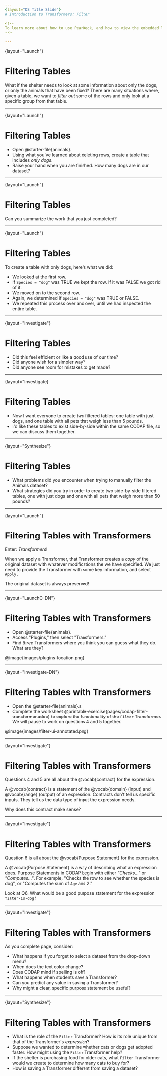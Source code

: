 ```yaml
---
{layout="DS Title Slide"} 
# Introduction to Transformers: Filter

<!--
To learn more about how to use PearDeck, and how to view the embedded links on these slides without going into present mode visit https://help.peardeck.com/en
-->

---
```

{layout="Launch"}
# Filtering Tables

What if the shelter needs to look at some information about only the dogs, or only the animals that have been fixed? There are many situations where, given a table, we want to _filter out_ some of the rows and only look at a specific group from that table.

---
{layout="Launch"}
# Filtering Tables

- Open @starter-file{animals}.
- Using what you've learned about deleting rows, create a table that includes _only dogs_.
- Raise your hand when you are finished. How many dogs are in our dataset?


<!--
** _In case students need a reminder, they can select the green index number for a row (left-most column) and then select "Delete Case" from the drop-down menu that appears._
-->


---
{layout="Launch"}
# Filtering Tables

Can you summarize the work that you just completed?

<!--
Invite a few students to share. When possible, urge students to break down their process into a series of concrete steps (_see below_). This will prime them to better understand exactly what is going on in CODAP when the filtering happens nearly instantaneously (as will be the case in the subsequent portion of this lesson!).
-->


---
{layout="Launch"}
# Filtering Tables

To create a table with only dogs, here's what we did:

- We looked at the first row.
- If `Species = "dog"` was TRUE we kept the row. If it was FALSE we got rid of it.
- We moved on to the second row.
- Again, we determined if `Species = "dog"` was TRUE or FALSE.
- We repeated this process over and over, until we had inspected the entire table.

---
{layout="Investigate"}
# Filtering Tables

- Did this feel efficient or like a good use of our time?
- Did anyone wish for a simpler way? 
- Did anyone see room for mistakes to get made? 

<!-- 
Some students may have deleted a dog row by accident! Or initially missed a cat row.
-->


---
{layout="Investigate}
# Filtering Tables

- Now I want everyone to create _two_ filtered tables: one table with just dogs, and one table with all pets that weigh less than 5 pounds.
- I'd like these tables to exist side-by-side within the same CODAP file, so we can discuss them together.

<!--
    ** _Allow students to give this task a try, but cut them off after a few minutes._

Students will likely run into major difficulties. Some may attempt to "undo" previous actions; some may hit "refresh" to reload the original file (effective, if they haven't saved yet!); some may attempt to create a new blank table within the same file that they repopulate manually.

The goal here is to manufacture a situation that will propel students to see the need for an as-yet unfamiliar tool. This tool will require a bit of practice to master, but will enable much more efficient data manipulation!
-->

---
{layout="Synthesize"}
# Filtering Tables

- What problems did you encounter when trying to manually filter the Animals dataset?
- What strategies did you try in order to create two side-by-side filtered tables, one with just dogs and one with all pets that weigh more than 50 pounds?

---
{layout="Launch"}
# Filtering Tables with Transformers

Enter: _Transformers_!

When we apply a Transformer, that Transformer creates a _copy_ of the original dataset with whatever modifications the we have specified. We just need to provide the Transformer with some key information, and select `Apply.`

The original dataset is always preserved!


---
{layout="LaunchC-DN"}
# Filtering Tables with Transformers

- Open @starter-file{animals}.
- Access "Plugins," then select "Transformers."
- Find _three_ Transformers where you think you can guess what they do. What are they?

@image{images/plugins-location.png}

<!--
    Invite students to share their observations. Build enthusiasm for the new possibilities that are now available!
-->


---
{layout="Investigate-DN"}
# Filtering Tables with Transformers

- Open the @starter-file{animals}.s
- Complete the worksheet @printable-exercise{pages/codap-filter-transformer.adoc} to explore the functionality of the `Filter` Transformer. We will pause to work on questions 4 and 5 together.

@image{images/filter-ui-annotated.png}

<!--
    Questions 4 and 5 are all about the @vocab{contract} and @vocab{purpose statement} for this expression. You will want to devote a few minutes to discussing these important concepts.
-->



---
{layout="Investigate"}
# Filtering Tables with Transformers

Questions 4 and 5 are all about the @vocab{contract} for the expression.

A @vocab{contract} is a statement of the @vocab{domain} (input) and @vocab{range} (output) of an expression. Contracts don’t tell us specific inputs. They tell us the data type of input the expression needs.

Why does this contract make sense?

<!--
 For example, a Contract wouldn’t say that addition requires "3 and 4". Addition works on more than just those two inputs! Instead, it would tells us that addition requires "two Numbers". When we use a Contract, we plug specific numbers or strings into the expression.
-->

---
{layout="Investigate"}
# Filtering Tables with Transformers

Question 6 is all about the @vocab{Purpose Statement} for the expression.

A @vocab{Purpose Statement} is a way of describing what an expression does. Purpose Statements in CODAP begin with either _"Checks..."_  or _"Computes..."_. For example, "Checks the row to see whether the species is dog", or "Computes the sum of `Age` and 2."

Look at Q6. What would be a good purpose statement for the expression `filter-is-dog`?


---
{layout="Investigate"}
# Filtering Tables with Transformers

As you complete page, consider: 

- What happens if you forget to select a dataset from the drop-down menu?
- When does the text color change?
- Does CODAP mind if spelling is off?
- What happens when students save a Transformer?
- Can you predict any value in saving a Transformer?
- Why might a clear, specific purpose statement be useful?


<!--
- What happens if they forget to select a dataset from the drop-down menu?
** _An error message appears: "Please choose a dataset to transform."_
- When does the text color change?
** _Strings are brown. When we enter an attribute, that text turns pink._
- Does CODAP mind if spelling is off?
** _CODAP will not recognize a misspelled attribute; an error message will appear saying the attribute is unrecognized._
- What happens when students save a Transformer?
** A new box appears with the Transformer's name at the top.
- Can you predict any value in saving a Transformer?
** _If I save a Transformer, I can use it whenever I'd like!_
- Why might a clear, specific purpose statement be useful?
** _If I save my Transformer, I will want to easily recognize what it does to the dataset._

Students should observe that new and modified tables created by Transformers are automatically saved. Each new table is titled first with the Transformer name, then the name of the dataset (in parentheses). Students may rename saved tables, if they’d like. Highlight for students that, each time they apply a saved Transformer, the _new_ datasets that are created will appear in the Transformer's "Dataset to sort" drop-down menu.
-->


---
{layout="Synthesize"}
# Filtering Tables with Transformers



- What is the role of the `Filter` Transformer? How is its role unique from that of the Transformer's _expression_?
- Suppose we wanted to determine whether cats or dogs get adopted faster. How might using the `Filter` Transformer help?
- If the shelter is purchasing food for older cats, what `Filter` Transformer would we create to determine how many cats to buy for?
- How is saving a Transformer different from saving a dataset?



<!--
- What is the role of the `Filter` Transformer? How is its role unique from that of the Transformer's _expression_?
** _The `Filter` Transformer walks through the table's rows, applying the expression to each row - then producing a new table containing only rows for which the expression returns `true`._
- Suppose we wanted to determine whether cats or dogs get adopted faster. How might using the `Filter` Transformer help?
** _We could use the `Filter` Transformer to produce two new tables - one with only cats, and one with only dogs. We could then analyze and compare the weeks to adoption for each species._
- If the shelter is purchasing food for older cats, what `Filter` Transformer would we create to determine how many cats to buy for?
** _We would filter out cats where `Age (years) > 5`._
- When applying Transformers, what did you notice about how transformed datasets were named?
- How is saving a Transformer different from saving a dataset?
-->